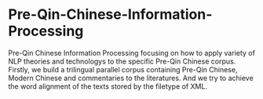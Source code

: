 # Pre-Qin-Chinese-Information-Processing
Pre-Qin Chinese Information Processing focusing on how to apply variety of NLP theories and technologys to the specific Pre-Qin Chinese corpus.<BR/>
Firstly, we build a trilingual parallel corpus containing Pre-Qin Chinese, Modern Chinese and commentaries to the literatures. And we try to achieve the word alignment of the texts stored by the filetype of XML.
